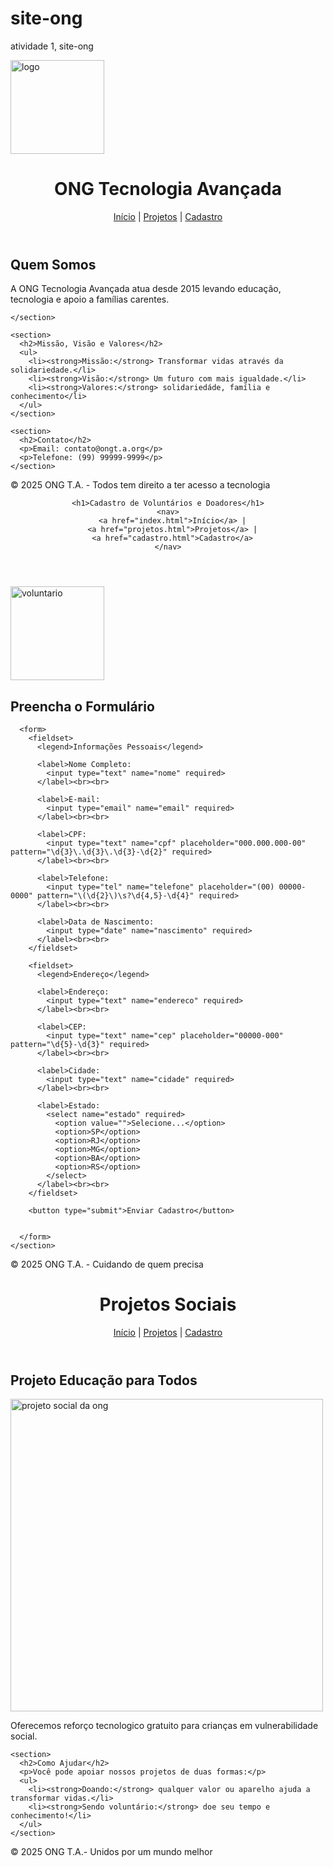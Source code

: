 # site-ong
atividade 1, site-ong
<!DOCTYPE html>
<html lang="pt-BR">
<head>
  <meta charset="UTF-8">
  <meta name="viewport" content="width=device-width, initial-scale=1.0">
  <img src="imagem/logo da ong.png" alt="logo" width="150">
  <title>ONG T.A. - Página Inicial</title>
</head>
<body>
  <header>
    <h1>ONG Tecnologia Avançada</h1>
    <nav>
      <a href="index.html">Início</a> |
      <a href="projetos.html">Projetos</a> |
      <a href="cadastro.html">Cadastro</a>
    </nav>
  </header>

  <main>
    <section>
      <h2>Quem Somos</h2>
      <p>A ONG Tecnologia Avançada atua desde 2015 levando educação, tecnologia e apoio a famílias carentes.</p>
      
    </section>

    <section>
      <h2>Missão, Visão e Valores</h2>
      <ul>
        <li><strong>Missão:</strong> Transformar vidas através da solidariedade.</li>
        <li><strong>Visão:</strong> Um futuro com mais igualdade.</li>
        <li><strong>Valores:</strong> solidariedáde, família e conhecimento</li>
      </ul>
    </section>

    <section>
      <h2>Contato</h2>
      <p>Email: contato@ongt.a.org</p>
      <p>Telefone: (99) 99999-9999</p>
    </section>
  </main>

  <footer>
    <p>&copy; 2025 ONG T.A. - Todos tem direito a ter acesso a tecnologia</p>
  </footer>
</body>
</html>







<!DOCTYPE html>
<html lang="pt-BR">
<head>
  <meta charset="UTF-8">
  <meta name="viewport" content="width=device-width, initial-scale=1.0">
  <title>ONG T.A - Cadastro</title>
</head>
<body>
  <header>
  
    <h1>Cadastro de Voluntários e Doadores</h1>
    <nav>
      <a href="index.html">Início</a> |
      <a href="projetos.html">Projetos</a> |
      <a href="cadastro.html">Cadastro</a>
    </nav>
  </header>

  <main>
    <section>
      <img src="imagem/voluntario da ong.png" alt="voluntario" width="150">
      <h2>Preencha o Formulário</h2>
      
      <form>
        <fieldset>
          <legend>Informações Pessoais</legend>

          <label>Nome Completo:
            <input type="text" name="nome" required>
          </label><br><br>

          <label>E-mail:
            <input type="email" name="email" required>
          </label><br><br>

          <label>CPF:
            <input type="text" name="cpf" placeholder="000.000.000-00" pattern="\d{3}\.\d{3}\.\d{3}-\d{2}" required>
          </label><br><br>

          <label>Telefone:
            <input type="tel" name="telefone" placeholder="(00) 00000-0000" pattern="\(\d{2}\)\s?\d{4,5}-\d{4}" required>
          </label><br><br>

          <label>Data de Nascimento:
            <input type="date" name="nascimento" required>
          </label><br><br>
        </fieldset>

        <fieldset>
          <legend>Endereço</legend>

          <label>Endereço:
            <input type="text" name="endereco" required>
          </label><br><br>

          <label>CEP:
            <input type="text" name="cep" placeholder="00000-000" pattern="\d{5}-\d{3}" required>
          </label><br><br>

          <label>Cidade:
            <input type="text" name="cidade" required>
          </label><br><br>

          <label>Estado:
            <select name="estado" required>
              <option value="">Selecione...</option>
              <option>SP</option>
              <option>RJ</option>
              <option>MG</option>
              <option>BA</option>
              <option>RS</option>
            </select>
          </label><br><br>
        </fieldset>

        <button type="submit">Enviar Cadastro</button>

        
      </form>
    </section>
  </main>

  <footer>
    <p>&copy; 2025 ONG T.A. - Cuidando de quem precisa</p>
  </footer>
</body>
</html>






<!DOCTYPE html>
<html lang="pt-BR">
<head>
  <meta charset="UTF-8">
  <meta name="viewport" content="width=device-width, initial-scale=1.0">
  <title>ONG T.A. - Projetos</title>
</head>
<body>
  <header>
    <h1>Projetos Sociais</h1>
    <nav>
      <a href="index.html">Início</a> |
      <a href="projetos.html">Projetos</a> |
      <a href="cadastro.html">Cadastro</a>
    </nav>
  </header>

  <main>
    <section>
      <h2>Projeto Educação para Todos</h2>
      <img src="imagem/projeto social da ong.png" alt="projeto social da ong" width="500">
      <p>Oferecemos reforço tecnologico gratuito para crianças em vulnerabilidade social.</p>
    </section>

    <section>
      <h2>Como Ajudar</h2>
      <p>Você pode apoiar nossos projetos de duas formas:</p>
      <ul>
        <li><strong>Doando:</strong> qualquer valor ou aparelho ajuda a transformar vidas.</li>
        <li><strong>Sendo voluntário:</strong> doe seu tempo e conhecimento!</li>
      </ul>
    </section>
  </main>

  <footer>
    <p>&copy; 2025 ONG T.A.- Unidos por um mundo melhor</p>
  </footer>
</body>
</html>
